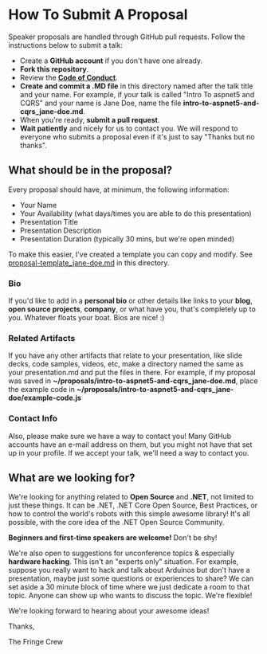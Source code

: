 
How To Submit A Proposal
========================

Speaker proposals are handled through GitHub pull requests. Follow the instructions below to submit a talk:

* Create a **GitHub account** if you don't have one already.
* **Fork this repository**.
* Review the **[Code of Conduct](https://github.com/dotnetfringe/dotnetfringe.github.io/blob/master/code-of-conduct.md)**.
* **Create and commit a .MD file** in this directory named after the talk title and your name. For example, if your talk is called "Intro To aspnet5 and CQRS" and your name is Jane Doe, name the file **intro-to-aspnet5-and-cqrs_jane-doe.md**.
* When you're ready, **submit a pull request**.
* **Wait patiently** and nicely for us to contact you. We will respond to everyone who submits a proposal even if it's just to say "Thanks but no thanks".


What should be in the proposal?
-------------------------------

Every proposal should have, at minimum, the following information: 

* Your Name
* Your Availability (what days/times you are able to do this presentation)
* Presentation Title
* Presentation Description
* Presentation Duration (typically 30 mins, but we're open minded)

To make this easier, I've created a template you can copy and modify. See [proposal-template_jane-doe.md](https://github.com/dotnetfringe/dotnetfringe.github.io/blob/master/proposals/proposal-template_jane-doe.md) in this directory.

### Bio

If you'd like to add in a **personal bio** or other details like links to your **blog**, **open source projects**, **company**, or what have you, that's completely up to you. Whatever floats your boat. Bios are nice!  :)

### Related Artifacts

If you have any other artifacts that relate to your presentation, like slide decks, code samples, videos, etc, make a directory named the same as your presentation.md and put the files in there. For example, if my proposal was saved in **~/proposals/intro-to-aspnet5-and-cqrs_jane-doe.md**, place the example code in **~/proposals/intro-to-aspnet5-and-cqrs_jane-doe/example-code.js** 

### Contact Info

Also, please make sure we have a way to contact you! Many GitHub accounts have an e-mail address on them, but you might not have that set up in your profile. If we accept your talk, we'll need a way to contact you. 

What are we looking for?
------------------------

We're looking for anything related to **Open Source** and **.NET**, not limited to just these things. It can be .NET, .NET Core Open Source, Best Practices, or how to control the world's robots with this simple awesome library! It's all possible, with the core idea of the .NET Open Source Community.

**Beginners and first-time speakers are welcome!** Don't be shy!

We're also open to suggestions for unconference topics & especially **hardware hacking**. This isn't an "experts only" situation. For example, suppose you really want to hack and talk about Arduinos but don't have a presentation, maybe just some questions or experiences to share? We can set aside a 30 minute block of time where we just dedicate a room to that topic. Anyone can show up who wants to discuss the topic. We're flexible!

We're looking forward to hearing about your awesome ideas!


Thanks,

The Fringe Crew
